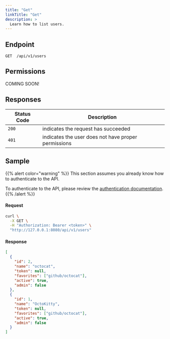 ```yaml
---
title: "Get"
linkTitle: "Get"
description: >
  Learn how to list users.
---
```


## Endpoint

```
GET  /api/v1/users
```

## Permissions

COMING SOON!

## Responses

| Status Code | Description                                         |
| ----------- | --------------------------------------------------- |
| `200`       | indicates the request has succeeded                 |
| `401`       | indicates the user does not have proper permissions |

## Sample

{{% alert color="warning" %}}
This section assumes you already know how to authenticate to the API.

To authenticate to the API, please review the [authentication documentation](/docs/api/authentication/).
{{% /alert %}}

#### Request

```sh
curl \
  -X GET \
  -H "Authorization: Bearer <token>" \
  "http://127.0.0.1:8080/api/v1/users"
```

#### Response

```json
[
  {
    "id": 2,
    "name": "octocat",
    "token": null,
    "favorites": ["github/octocat"],
    "active": true,
    "admin": false
  },
  {
    "id": 1,
    "name": "OctoKitty",
    "token": null,
    "favorites": ["github/octocat"],
    "active": true,
    "admin": false
  }
]
```
